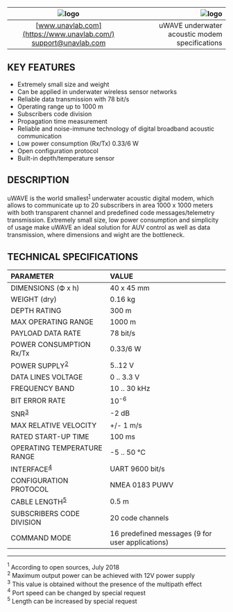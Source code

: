 | ![logo](https://ucnl.github.io/documentation/sm_logo.png) | ![logo](https://ucnl.github.io/documentation/def_modem_yellow.png) |
| :--: | --: |
| [www.unavlab.com](https://www.unavlab.com/) <br/> [support@unavlab.com](mailto:support@unavlab.com) | uWAVE underwater acoustic modem specifications |

## KEY FEATURES
* Extremely small size and weight
* Can be applied in underwater wireless sensor networks
* Reliable data transmission with 78 bit/s
* Operating range up to 1000 m
* Subscribers code division
* Propagation time measurement
* Reliable and noise-immune technology of digital broadband acoustic communication
* Low power consumption (Rx/Tx) 0.33/6 W
* Open configuration protocol
* Built-in depth/temperature sensor

## DESCRIPTION
uWAVE is the world smallest<sup>[1](#footnote1)</sup> underwater acoustic digital modem, which allows to communicate 
up to 20 subscribers in area 1000 x 1000 meters with both transparent channel and predefined code messages/telemetry transmission.
Extremely small size, low power consumption and simplicity of usage make uWAVE an ideal solution for AUV control as well as data 
transmission, where dimensions and wight are the bottleneck.

## TECHNICAL SPECIFICATIONS
| PARAMETER | VALUE |
| :-- | :-- |
| DIMENSIONS (Ф х h) | 40 x 45 mm |
| WEIGHT (dry) | 0.16 kg |
| DEPTH RATING |	300 m |
| MAX OPERATING RANGE |	1000 m |
| PAYLOAD DATA RATE | 78 bit/s |
| POWER CONSUMPTION Rx/Tx | 0.33/6 W |
| POWER SUPPLY<sup>[2](#footnote2)</sup> | 	5..12 V |
| DATA LINES VOLTAGE | 	0 .. 3.3 V |
| FREQUENCY BAND | 10 .. 30 kHz |
| BIT ERROR RATE | 10<sup>-6</sup> |
| SNR<sup>[3](#footnote3)</sup> |	-2 dB |
| MAX RELATIVE VELOCITY | +/- 1 m/s |
| RATED START-UP TIME | 100 ms |
| OPERATING TEMPERATURE RANGE | -5 .. 50 °C |
| INTERFACE<sup>[4](#footnote4)</sup> | UART 9600 bit/s |
| CONFIGURATION PROTOCOL | NMEA 0183 PUWV |
| CABLE LENGTH<sup>[5](#footnote5)</sup> | 0.5 m |
| SUBSCRIBERS CODE DIVISION | 20 code channels |
| COMMAND MODE | 16 predefined messages (9 for user applications) |

_________
<a name="footnote1"><sup>1</sup></a> According to open sources, July 2018  
<a name="footnote2"><sup>2</sup></a> Maximum output power can be achieved with 12V power supply  
<a name="footnote3"><sup>3</sup></a> This value is obtained without the presence of the multipath effect   
<a name="footnote4"><sup>4</sup></a> Port speed can be changed by special request  
<a name="footnote5"><sup>5</sup></a> Length can be increased by special request  

